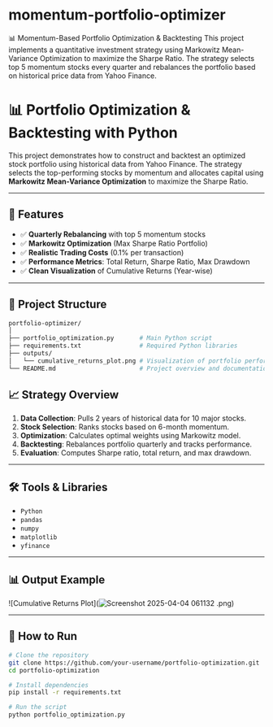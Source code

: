 # momentum-portfolio-optimizer
📊 Momentum-Based Portfolio Optimization &amp; Backtesting  This project implements a quantitative investment strategy using Markowitz Mean-Variance Optimization to maximize the Sharpe Ratio. The strategy selects top 5 momentum stocks every quarter and rebalances the portfolio based on historical price data from Yahoo Finance. 



# 📊 Portfolio Optimization & Backtesting with Python

This project demonstrates how to construct and backtest an optimized stock portfolio using historical data from Yahoo Finance. The strategy selects the top-performing stocks by momentum and allocates capital using **Markowitz Mean-Variance Optimization** to maximize the Sharpe Ratio.

---

## 🚀 Features

- ✅ **Quarterly Rebalancing** with top 5 momentum stocks
- ✅ **Markowitz Optimization** (Max Sharpe Ratio Portfolio)
- ✅ **Realistic Trading Costs** (0.1% per transaction)
- ✅ **Performance Metrics**: Total Return, Sharpe Ratio, Max Drawdown
- ✅ **Clean Visualization** of Cumulative Returns (Year-wise)

---


## 📁 Project Structure

```bash
portfolio-optimizer/
│
├── portfolio_optimization.py       # Main Python script
├── requirements.txt                # Required Python libraries
├── outputs/
│   └── cumulative_returns_plot.png # Visualization of portfolio performance
└── README.md                       # Project overview and documentation
```

## 📈 Strategy Overview

1. **Data Collection**: Pulls 2 years of historical data for 10 major stocks.
2. **Stock Selection**: Ranks stocks based on 6-month momentum.
3. **Optimization**: Calculates optimal weights using Markowitz model.
4. **Backtesting**: Rebalances portfolio quarterly and tracks performance.
5. **Evaluation**: Computes Sharpe ratio, total return, and max drawdown.

---





## 🛠️ Tools & Libraries

- `Python`
- `pandas`
- `numpy`
- `matplotlib`
- `yfinance`

---










## 📊 Output Example

![Cumulative Returns Plot](![Screenshot 2025-04-04 061132](https://github.com/user-attachments/assets/8713f443-2f8a-42ce-908b-ab4974fd3338)
.png)

---



## 📂 How to Run

```bash
# Clone the repository
git clone https://github.com/your-username/portfolio-optimization.git
cd portfolio-optimization

# Install dependencies
pip install -r requirements.txt

# Run the script
python portfolio_optimization.py

